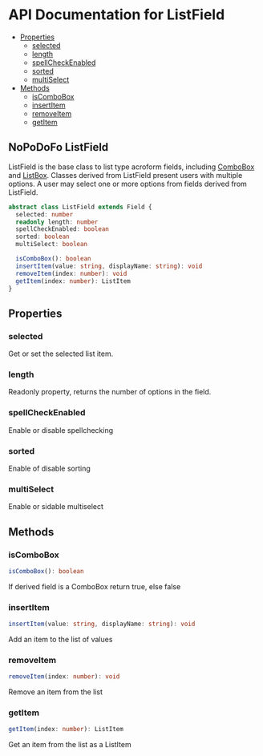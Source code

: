 # API Documentation for ListField

* [Properties](#properties)
  * [selected](#selected)
  * [length](#length)
  * [spellCheckEnabled](#spellCheckEnabled)
  * [sorted](#sorted)
  * [multiSelect](#multiselect)
* [Methods](#methods)
  * [isComboBox](#isComboBox)
  * [insertItem](#insertItem)
  * [removeItem](#removeItem)
  * [getItem](#getItem)

## NoPoDoFo ListField

ListField is the base class to list type acroform fields, including [ComboBox](./combobox.md) and [ListBox](./listbox.md).
Classes derived from ListField present users with multiple options. A user may select one or more options from fields derived
from ListField.

```typescript
abstract class ListField extends Field {
  selected: number
  readonly length: number
  spellCheckEnabled: boolean
  sorted: boolean
  multiSelect: boolean

  isComboBox(): boolean
  insertItem(value: string, displayName: string): void
  removeItem(index: number): void
  getItem(index: number): ListItem
}
```

## Properties

### selected

Get or set the selected list item.

### length

Readonly property, returns the number of options in the field.

### spellCheckEnabled

Enable or disable spellchecking

### sorted

Enable of disable sorting

### multiSelect

Enable or sidable multiselect

## Methods

### isComboBox

```typescript
isComboBox(): boolean
```

If derived field is a ComboBox return true, else false

### insertItem

```typescript
insertItem(value: string, displayName: string): void
```

Add an item to the list of values

### removeItem

```typescript
removeItem(index: number): void
```

Remove an item from the list

### getItem

```typescript
getItem(index: number): ListItem
```

Get an item from the list as a ListItem